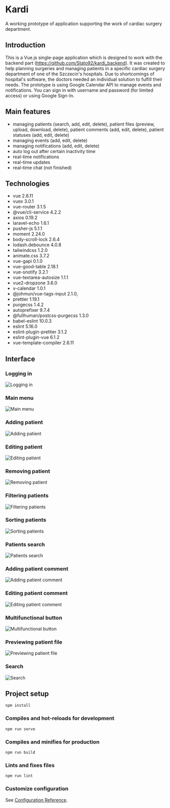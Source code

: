 # Kardi
A working prototype of application supporting the work of cardiac surgery department.

## Introduction
This is a Vue.js single-page application which is designed to work with the backend part (https://github.com/Stato92/kardi_backend). It was created to help planning surgeries and managing patients in a specific cardiac surgery department of one of the Szczecin's hospitals. Due to shortcomings of hospital's software, the doctors needed an individual solution to fulfill their needs. The prototype is using Google Calendar API to manage events and notifications. You can sign in with username and password (for limited access) or using Google Sign-In.

## Main features
* managing patients (search, add, edit, delete), patient files (preview, upload, download, delete), patient comments (add, edit, delete), patient statuses (add, edit, delete)
* managing events (add, edit, delete)
* managing notifications (add, edit, delete)
* auto log out after certain inactivity time
* real-time notifications
* real-time updates
* real-time chat (not finished)

## Technologies
* vue 2.6.11
* vuex 3.0.1
* vue-router 3.1.5
* @vue/cli-service 4.2.2
* axios 0.19.2
* laravel-echo 1.6.1
* pusher-js 5.1.1
* moment 2.24.0
* body-scroll-lock 2.6.4
* lodash.debounce 4.0.8
* tailwindcss 1.2.0
* animate.css 3.7.2
* vue-gapi 0.1.0
* vue-good-table 2.18.1
* vue-snotify 3.2.1
* vue-textarea-autosize 1.1.1
* vue2-dropzone 3.6.0
* v-calendar 1.0.1
* @johmun/vue-tags-input 2.1.0,
* prettier 1.19.1
* purgecss 1.4.2
* autoprefixer 9.7.4
* @fullhuman/postcss-purgecss 1.3.0
* babel-eslint 10.0.3
* eslint 5.16.0
* eslint-plugin-prettier 3.1.2
* eslint-plugin-vue 6.1.2
* vue-template-compiler 2.6.11

## Interface
### Logging in
![Logging in](https://github.com/Stato92/kardi_frontend/blob/master/docs/logowanie_shorter.gif)

### Main menu
![Main menu](https://github.com/Stato92/kardi_frontend/blob/master/docs/prezentacja%20menu.gif)

### Adding patient
![Adding patient](https://github.com/Stato92/kardi_frontend/blob/master/docs/dodawanie%20pacjenta.gif)

### Editing patient
![Editing patient](https://github.com/Stato92/kardi_frontend/blob/master/docs/websockety%20edytowanie%20pacjenta.gif)

### Removing patient
![Removing patient](https://github.com/Stato92/kardi_frontend/blob/master/docs/websockety%20usuwanie%20pacjenta.gif)

### Filtering patients
![Filtering patients](https://github.com/Stato92/kardi_frontend/blob/master/docs/filtrowanie%20pacjent%C3%B3w.gif)

### Sorting patients
![Sorting patients](https://github.com/Stato92/kardi_frontend/blob/master/docs/sortowanie%20pacjent%C3%B3w.gif)

### Patients search
![Patients search](https://github.com/Stato92/kardi_frontend/blob/master/docs/wyszukiwanie_pacjentow.gif)

### Adding patient comment
![Adding patient comment](https://github.com/Stato92/kardi_frontend/blob/master/docs/dodawanie%20komentarza%20do%20pacjenta.gif)

### Editing patient comment
![Editing patient comment](https://github.com/Stato92/kardi_frontend/blob/master/docs/edycja%20komentarza.gif)

### Multifunctional button
![Multifunctional button](https://github.com/Stato92/kardi_frontend/blob/master/docs/multifunkcyjny%20przycisk.gif)

### Previewing patient file
![Previewing patient file](https://github.com/Stato92/kardi_frontend/blob/master/docs/podgl%C4%85d%20pliku%20pacjenta.gif)

### Search
![Search](https://github.com/Stato92/kardi_frontend/blob/master/docs/wyszukiwarka.gif)

## Project setup
```
npm install
```

### Compiles and hot-reloads for development
```
npm run serve
```

### Compiles and minifies for production
```
npm run build
```

### Lints and fixes files
```
npm run lint
```

### Customize configuration
See [Configuration Reference](https://cli.vuejs.org/config/).
